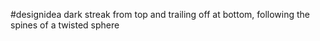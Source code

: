 #designidea 
dark streak from top and trailing off at bottom, following the spines of a twisted sphere
